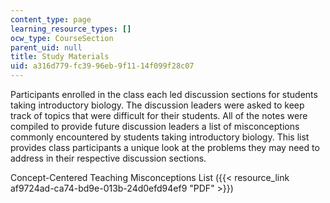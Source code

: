```yaml
---
content_type: page
learning_resource_types: []
ocw_type: CourseSection
parent_uid: null
title: Study Materials
uid: a316d779-fc39-96eb-9f11-14f099f28c07
---
```


Participants enrolled in the class each led discussion sections for students taking introductory biology. The discussion leaders were asked to keep track of topics that were difficult for their students. All of the notes were compiled to provide future discussion leaders a list of misconceptions commonly encountered by students taking introductory biology. This list provides class participants a unique look at the problems they may need to address in their respective discussion sections.

Concept-Centered Teaching Misconceptions List ({{< resource_link af9724ad-ca74-bd9e-013b-24d0efd94ef9 "PDF" >}})